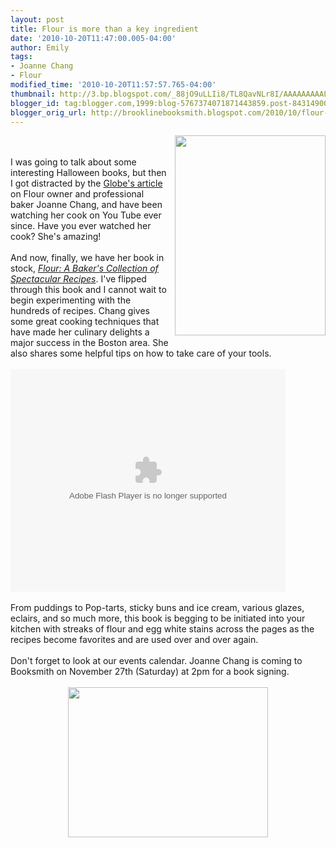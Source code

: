 ```yaml
---
layout: post
title: Flour is more than a key ingredient
date: '2010-10-20T11:47:00.005-04:00'
author: Emily
tags:
- Joanne Chang
- Flour
modified_time: '2010-10-20T11:57:57.765-04:00'
thumbnail: http://3.bp.blogspot.com/_88jO9uLLIi8/TL8QavNLr8I/AAAAAAAAALE/XJkRZMHJgwA/s72-c/9780811869447_large.jpg
blogger_id: tag:blogger.com,1999:blog-5767374071871443859.post-8431490049397601826
blogger_orig_url: http://brooklinebooksmith.blogspot.com/2010/10/flour-is-more-than-key-ingredient.html
---
```


<a onblur="try {parent.deselectBloggerImageGracefully();} catch(e) {}" href="http://3.bp.blogspot.com/_88jO9uLLIi8/TL8QavNLr8I/AAAAAAAAALE/XJkRZMHJgwA/s1600/9780811869447_large.jpg"><img style="margin: 0pt 0pt 10px 10px; float: right; cursor: pointer; width: 241px; height: 320px;" src="http://3.bp.blogspot.com/_88jO9uLLIi8/TL8QavNLr8I/AAAAAAAAALE/XJkRZMHJgwA/s320/9780811869447_large.jpg" alt="" id="BLOGGER_PHOTO_ID_5530156918968659906" border="0" /></a><br /><br />I was going to talk about some interesting Halloween books, but then I got distracted by the <a href="http://www.boston.com/lifestyle/food/articles/2010/10/20/joanne_chang_spins_pantry_staples_into_rich_desserts_complete_with_crispy_magic_frosting/">Globe's article</a> on Flour owner and professional baker Joanne Chang, and have been watching her cook on You Tube ever since.  Have you ever watched her cook?  She's amazing!<br /><br />And now, finally, we have her book in stock, <span style="font-style: italic;"><a href="http://www.brooklinebooksmith-shop.com/book/9780811869447">Flour: A Baker's Collection of Spectacular Recipes</a></span>.  I've flipped through this book and I cannot wait to begin experimenting with the hundreds of recipes.  Chang gives some great cooking techniques that have made her culinary delights a major success in the Boston area.  She also shares some helpful tips on how to take care of your tools.<br /><br /><object id="flashObj" classid="clsid:D27CDB6E-AE6D-11cf-96B8-444553540000" codebase="http://download.macromedia.com/pub/shockwave/cabs/flash/swflash.cab#version=9,0,47,0" height="356" width="440"><param name="movie" value="http://c.brightcove.com/services/viewer/federated_f9?isVid=1&amp;isUI=1"><param name="bgcolor" value="#FFFFFF"><param name="flashVars" value="videoId=641850351001&amp;playerID=16977198001&amp;playerKey=AQ%2E%2E,AAAAAA6piHY%2E,DqRT40XOAr8wI0s0AlLx8-XNKKxaCNBM&amp;domain=embed&amp;dynamicStreaming=true"><param name="base" value="http://admin.brightcove.com"><param name="seamlesstabbing" value="false"><param name="allowFullScreen" value="true"><param name="swLiveConnect" value="true"><param name="allowScriptAccess" value="always"><embed src="http://c.brightcove.com/services/viewer/federated_f9?isVid=1&amp;isUI=1" bgcolor="#FFFFFF" flashvars="videoId=641850351001&amp;playerID=16977198001&amp;playerKey=AQ%2E%2E,AAAAAA6piHY%2E,DqRT40XOAr8wI0s0AlLx8-XNKKxaCNBM&amp;domain=embed&amp;dynamicStreaming=true" base="http://admin.brightcove.com" name="flashObj" seamlesstabbing="false" type="application/x-shockwave-flash" allowfullscreen="true" allowscriptaccess="always" swliveconnect="true" pluginspage="http://www.macromedia.com/shockwave/download/index.cgi?P1_Prod_Version=ShockwaveFlash" height="356" width="440"></embed></object><br /><br />From puddings to Pop-tarts, sticky buns and ice cream, various glazes, eclairs, and so much more, this book is begging to be initiated into your kitchen with streaks of flour and egg white stains across the pages as the recipes become favorites and are used over and over again.<br /><br />Don't forget to look at our events calendar.  Joanne Chang is coming to Booksmith on November 27th (Saturday) at 2pm for a book signing.<br /><br /><a onblur="try {parent.deselectBloggerImageGracefully();} catch(e) {}" href="http://2.bp.blogspot.com/_88jO9uLLIi8/TL8PGSgzVTI/AAAAAAAAAK0/kcdbyOvI4q0/s1600/DSC02871.JPG"><img style="margin: 0px auto 10px; display: block; text-align: center; cursor: pointer; width: 320px; height: 240px;" src="http://2.bp.blogspot.com/_88jO9uLLIi8/TL8PGSgzVTI/AAAAAAAAAK0/kcdbyOvI4q0/s320/DSC02871.JPG" alt="" id="BLOGGER_PHOTO_ID_5530155468157310258" border="0" /></a>